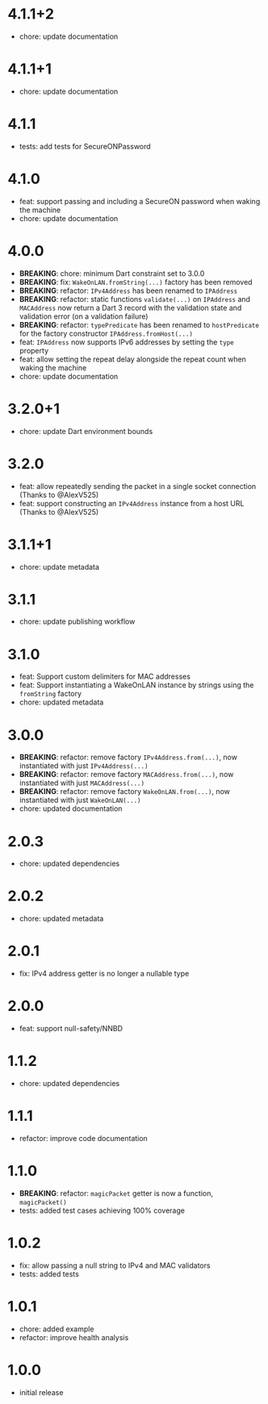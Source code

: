 # 4.1.1+2

- chore: update documentation

# 4.1.1+1

- chore: update documentation

# 4.1.1

- tests: add tests for SecureONPassword

# 4.1.0

- feat: support passing and including a SecureON password when waking the machine
- chore: update documentation

# 4.0.0

- **BREAKING**: chore: minimum Dart constraint set to 3.0.0
- **BREAKING**: fix: `WakeOnLAN.fromString(...)` factory has been removed
- **BREAKING**: refactor: `IPv4Address` has been renamed to `IPAddress`
- **BREAKING**: refactor: static functions `validate(...)` on `IPAddress` and `MACAddress` now return a Dart 3 record with the validation state and validation error (on a validation failure)
- **BREAKING**: refactor: `typePredicate` has been renamed to `hostPredicate` for the factory constructor `IPAddress.fromHost(...)`
- feat: `IPAddress` now supports IPv6 addresses by setting the `type` property
- feat: allow setting the repeat delay alongside the repeat count when waking the machine
- chore: update documentation

# 3.2.0+1

- chore: update Dart environment bounds

# 3.2.0

- feat: allow repeatedly sending the packet in a single socket connection (Thanks to @AlexV525)
- feat: support constructing an `IPv4Address` instance from a host URL (Thanks to @AlexV525)

# 3.1.1+1

- chore: update metadata

# 3.1.1

- chore: update publishing workflow

# 3.1.0

- feat: Support custom delimiters for MAC addresses
- feat: Support instantiating a WakeOnLAN instance by strings using the `fromString` factory
- chore: updated metadata

# 3.0.0

- **BREAKING**: refactor: remove factory `IPv4Address.from(...)`, now instantiated with just `IPv4Address(...)`
- **BREAKING**: refactor: remove factory `MACAddress.from(...)`, now instantiated with just `MACAddress(...)`
- **BREAKING**: refactor: remove factory `WakeOnLAN.from(...)`, now instantiated with just `WakeOnLAN(...)`
- chore: updated documentation

# 2.0.3

- chore: updated dependencies

# 2.0.2

- chore: updated metadata

# 2.0.1

- fix: IPv4 address getter is no longer a nullable type

# 2.0.0

- feat: support null-safety/NNBD

# 1.1.2

- chore: updated dependencies

# 1.1.1

- refactor: improve code documentation

# 1.1.0

- **BREAKING**: refactor: `magicPacket` getter is now a function, `magicPacket()`
- tests: added test cases achieving 100% coverage

# 1.0.2

- fix: allow passing a null string to IPv4 and MAC validators
- tests: added tests

# 1.0.1

- chore: added example
- refactor: improve health analysis

# 1.0.0

- initial release
